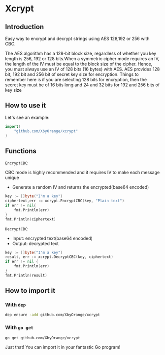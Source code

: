 # Xcrypt

## Introduction

Easy way to encrypt and decrypt strings using AES 128,192 or 256 with CBC. 

The AES algorithm has a 128-bit block size, regardless of whether you key length is 256, 192 or 128 bits.When a symmetric cipher mode requires an IV, the length of the IV must be equal to the block size of the cipher. Hence, you must always use an IV of 128 bits (16 bytes) with AES.
AES provides 128 bit, 192 bit and 256 bit of secret key size for encryption. Things to remember here is if you are selecting 128 bits for encryption, then the secret key must be of 16 bits long and 24 and 32 bits for 192 and 256 bits of key size


## How to use it

Let's see an example:

```go
import(
    "github.com/XbyOrange/xcrypt"
)
```

## Functions

`EncryptCBC`: 

CBC mode is highly recommended and it requires IV to make each message unique
- Generate a random IV and returns the encrypted(base64 encoded)

```go
key := []byte("I'm a key")
ciphertext,err := xcrypt.EncryptCBC(key, "Plain text")
if err != nil{
	fmt.Println(err)
}
fmt.Println(ciphertext)
```


`DecryptCBC`:

- Input: encrypted text(base64 encoded)
- Output: decrypted text

```go
key := []byte("I'm a key")
result, err := xcrypt.DecryptCBC(key, ciphertext)
if err != nil {
	fmt.Println(err)
}
fmt.Println(result)
```

## How to import it

### With `dep`

```bash
dep ensure -add github.com/XbyOrange/xcrypt
```

### With `go get`

```bash
go get github.com/XbyOrange/xcrypt
```


Just that! You can import it in your fantastic Go program!

